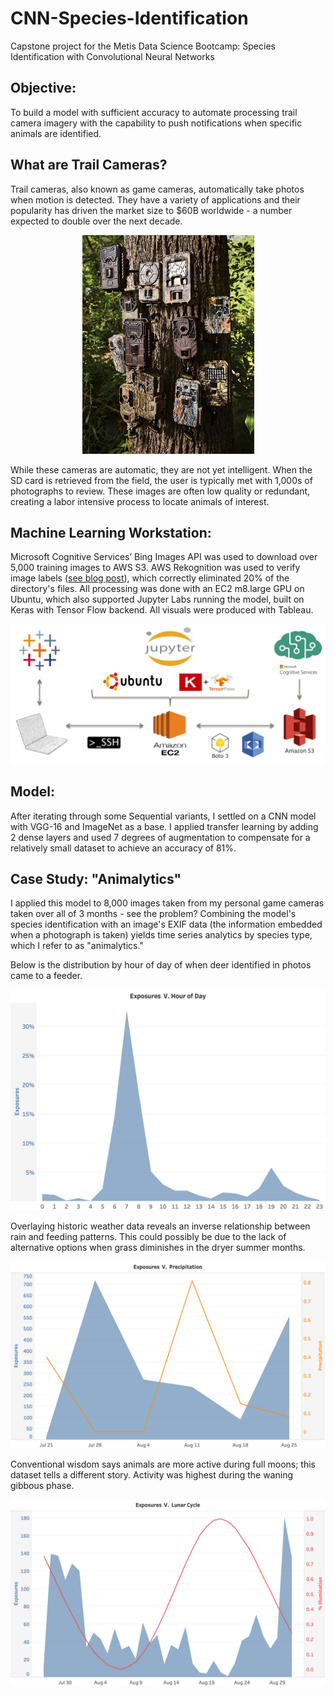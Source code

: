 # CNN-Species-Identification
Capstone project for the Metis Data Science Bootcamp: Species Identification with Convolutional Neural Networks

## Objective:

To build a model with sufficient accuracy to automate processing trail camera imagery with the capability to push notifications when specific animals are identified.

## What are Trail Cameras?

Trail cameras, also known as game cameras, automatically take photos when motion is detected. They have a variety of applications and 
their popularity has driven the market size to $60B worldwide - a number expected to double over the next decade. 

<p align = center>
<img src="https://github.com/rwmyers46/CNN-species-identification/blob/master/images/game_cams.jpeg" width="275" height="350">
</p>
<p>
While these cameras are automatic, they are not yet intelligent. When the SD card is retrieved from the field, the user is typically met with 1,000s of photographs to review. These images are often low quality or redundant, creating a labor intensive process to locate animals of interest.
</p>

## Machine Learning Workstation:

Microsoft Cognitive Services’ Bing Images API was used to download over 5,000 training images to AWS S3. AWS Rekognition was used to verify image labels ([see blog post](https://rwmyers46.github.io/verify-labels-rekognition/)), which correctly eliminated 20% of the directory's files. All processing was done with an EC2 m8.large GPU on Ubuntu, which also supported Jupyter Labs running the model, built on Keras with Tensor Flow backend. All visuals were produced with Tableau.

![alt text](https://github.com/rwmyers46/CNN-species-identification/blob/master/images/dl-workstation.jpg)

## Model:

After iterating through some Sequential variants, I settled on a CNN model with VGG-16 and ImageNet as a base. I applied transfer learning by adding 2 dense layers and used 7 degrees of augmentation to compensate for a relatively small dataset to achieve an accuracy of 81%.

## Case Study: "Animalytics"

I applied this model to 8,000 images taken from my personal game cameras taken over all of 3 months - see the problem? Combining the model's species identification with an image's EXIF data (the information embedded when a photograph is taken) yields time series analytics by species type, which I refer to as "animalytics."

Below is the distribution by hour of day of when deer identified in photos came to a feeder.

![alt text](https://github.com/rwmyers46/CNN-species-identification/blob/master/images/exp-hour.png)

Overlaying historic weather data reveals an inverse relationship between rain and feeding patterns. This could possibly be due to the lack of alternative options when grass diminishes in the dryer summer months.

![alt text](https://github.com/rwmyers46/CNN-species-identification/blob/master/images/rain-exp2.png)

Conventional wisdom says animals are more active during full moons; this dataset tells a different story. Activity was highest during the waning gibbous phase.

![alt text](https://github.com/rwmyers46/CNN-species-identification/blob/master/images/lunar2.png)
